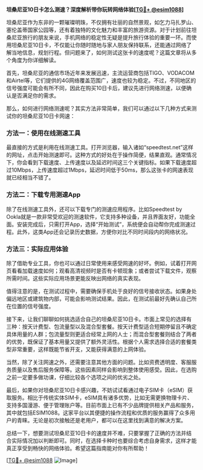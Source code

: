 **坦桑尼亚10日卡怎么测速？深度解析带你玩转网络体验[[TG💪+ @esim1088](https://t.me/s/esim1088)]**

坦桑尼亚作为东非的一颗璀璨明珠，不仅拥有壮丽的自然景观，如乞力马扎罗山、塞伦盖蒂国家公园等，还有着独特的文化魅力和丰富的旅游资源。对于计划前往坦桑尼亚旅行的朋友来说，手机网络的稳定性无疑是提升旅行体验的重要一环。而使用坦桑尼亚10日卡，不仅能让你随时随地与家人朋友保持联系，还能通过网络了解当地信息，规划行程。但问题来了，如何测试这张卡的速度呢？这篇文章将从多个角度为你详细解读。

首先，坦桑尼亚的通信市场近年来发展迅速，主流运营商包括TIGO、VODACOM和Airtel等，它们提供的4G网络覆盖范围广，速度也较为稳定。不过，不同地区的信号强度可能会有所不同，因此在购买10日卡后，建议先进行网络测速，以便确认是否满足你的需求。

那么，如何进行网络测速呢？其实方法非常简单，我们可以通过以下几种方式来测试你的坦桑尼亚10日卡网速：

### 方法一：使用在线测速工具
最直接的方式是利用在线测速工具。打开浏览器，输入诸如“speedtest.net”这样的网址，点击开始测速即可。这种方式的好处在于操作简便，结果直观。通常情况下，你会看到下载速度、上传速度以及延迟时间这三个关键指标。如果下载速度超过10Mbps，上传速度超过1Mbps，延迟时间低于50ms，那么这张卡的网速表现就已经相当不错了。

### 方法二：下载专用测速App
除了在线测速工具外，还可以下载专门的测速应用程序。比如Speedtest by Ookla就是一款非常受欢迎的测速软件，它支持多种设备，并且界面友好，功能全面。安装完成后，只需打开App，选择“开始测试”，系统便会自动帮你完成测速过程。此外，这类App还会记录历史数据，方便你对比不同时间段内的网络状况。

### 方法三：实际应用体验
除了借助专业工具，你也可以通过日常使用来感受网速的好坏。例如，试着打开网页看看加载速度如何；观看高清视频时是否有卡顿现象；或者尝试下载文件，观察所需时间。这些实际应用场景更能反映出网络的真实表现。

值得注意的是，在测试过程中，需要确保手机处于良好的信号接收状态。如果身处偏远地区或建筑物内部，可能会影响测试结果。因此，在测试前最好先确认自己所在位置的信号强度。

接下来，让我们聊聊如何挑选适合自己的坦桑尼亚10日卡。市面上常见的选择有三种：按天计费型、包流量型以及混合型套餐。按天计费型适合短期停留且不确定具体用量的人群；包流量型则更适合经常上网的人士；而混合型套餐则结合了两者的优势，既保证了基本用量又提供了额外灵活性。根据个人需求选择合适的套餐类型非常重要，这样既能节省开支，又能获得满意的上网体验。

当然，除了关注网速之外，还需要注意其他方面的问题。比如资费透明度、客服服务质量以及售后服务保障等。这些因素同样会影响到整体使用感受。因此，在选购之前一定要多做功课，仔细比较各个选项之间的优劣之处。

最后，如果你对坦桑尼亚10日卡感兴趣，不妨试试看通过电子SIM卡（eSIM）获取服务。相比于传统实体SIM卡，eSIM具有诸多优势，比如无需更换物理卡片、支持多国漫游、便于管理账户等。目前市面上已有不少品牌提供相关产品和服务，其中就包括ESIM1088。这家平台以其便捷的操作流程和优质的服务赢得了众多用户的青睐。无论是初次接触还是老用户，都可以在这里找到满意的解决方案。

总结一下，想要测试坦桑尼亚10日卡的速度并不难，只要掌握了正确的方法并结合实际情况加以判断即可。同时，在选择卡种时也要综合考虑自身需求，这样才能真正享受到畅快的网络体验。希望这篇指南能对你有所帮助！

[[TG💪+ @esim1088](https://t.me/s/esim1088) ![Image](https://i.postimg.cc/4NQfJmqS/Snipaste-2025-05-13-00-14-12.png)]